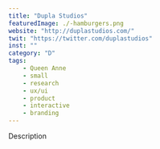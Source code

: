 ```yaml
---
title: "Dupla Studios"
featuredImage: ./-hamburgers.png
website: "http://duplastudios.com/"
twit: "https://twitter.com/duplastudios"
inst: ""
category: "D"
tags:
    - Queen Anne
    - small
    - research
    - ux/ui
    - product
    - interactive
    - branding
---
```


Description
